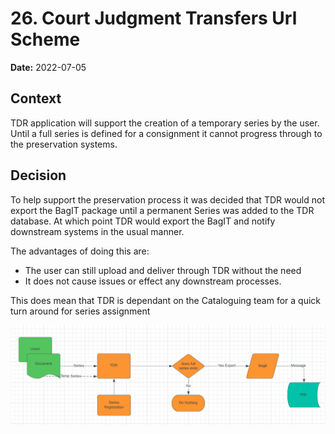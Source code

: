# 26. Court Judgment Transfers Url Scheme 

**Date:** 2022-07-05

## Context

TDR application will support the creation of a temporary series by the user.
Until a full series is defined for a consignment it cannot progress through to the preservation systems.

## Decision

To help support the preservation process it was decided that TDR would not export the BagIT package until a permanent Series was added to the TDR database.
At which point TDR would export the BagIT and notify downstream systems in the usual manner.

The advantages of doing this are:
* The user can still upload and deliver through TDR without the need 
* It does not cause issues or effect any downstream processes.

This does mean that TDR is dependant on the Cataloguing team for a quick turn around for series assignment

![Chart to show workflow](images/temp-series-workflow.png)
